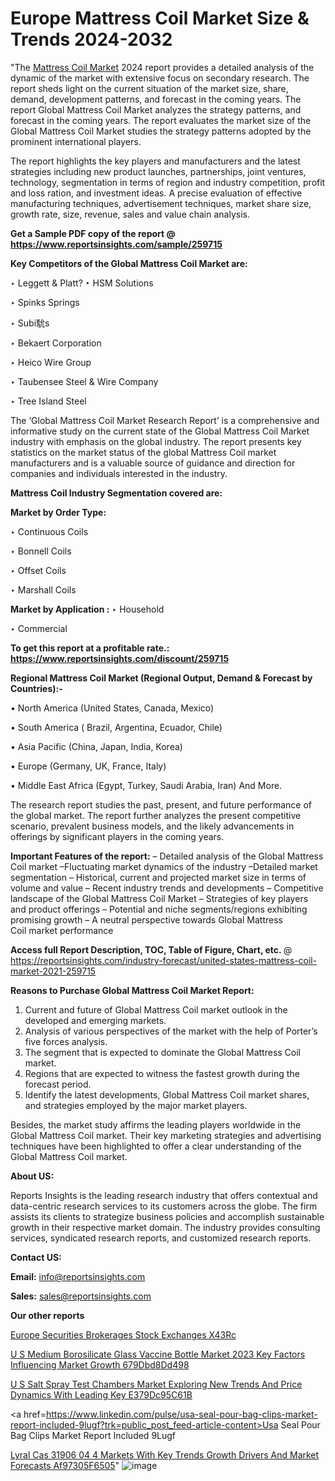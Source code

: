 # Europe Mattress Coil Market Size & Trends 2024-2032

"The <a href=https://www.reportsinsights.com/sample/259715>Mattress Coil Market</a> 2024 report provides a detailed analysis of the dynamic of the market with extensive focus on secondary research. The report sheds light on the current situation of the market size, share, demand, development patterns, and forecast in the coming years. The report Global Mattress Coil Market analyzes the strategy patterns, and forecast in the coming years. The report evaluates the market size of the Global Mattress Coil Market studies the strategy patterns adopted by the prominent international players.

The report highlights the key players and manufacturers and the latest strategies including new product launches, partnerships, joint ventures, technology, segmentation in terms of region and industry competition, profit and loss ration, and investment ideas. A precise evaluation of effective manufacturing techniques, advertisement techniques, market share size, growth rate, size, revenue, sales and value chain analysis.

<strong>Get a Sample PDF copy of the report @ <a href=https://www.reportsinsights.com/sample/259715 style=color:#0000ff;>https://www.reportsinsights.com/sample/259715</a></strong>

<strong>Key Competitors of the Global Mattress Coil Market are:</strong>

‣ Leggett & Platt?
‣ HSM Solutions

‣ Spinks Springs

‣ Subi馻s

‣ Bekaert Corporation

‣ Heico Wire Group

‣ Taubensee Steel & Wire Company

‣ Tree Island Steel

The ‘Global Mattress Coil Market Research Report’ is a comprehensive and informative study on the current state of the Global Mattress Coil Market industry with emphasis on the global industry. The report presents key statistics on the market status of the global Mattress Coil market manufacturers and is a valuable source of guidance and direction for companies and individuals interested in the industry.

<strong>Mattress Coil Industry Segmentation covered are:</strong>

<strong>Market by Order Type: </strong>

‣ Continuous Coils

‣ Bonnell Coils

‣ Offset Coils

‣ Marshall Coils

<strong>Market by Application :</strong>
 ‣ Household

‣ Commercial

<strong>To get this report at a profitable rate.: <a href=https://www.reportsinsights.com/discount/259715 style=color:#0000ff;>https://www.reportsinsights.com/discount/259715</a></strong>

<strong>Regional Mattress Coil Market (Regional Output, Demand &amp; Forecast by Countries):-</strong>

• North America (United States, Canada, Mexico)

• South America ( Brazil, Argentina, Ecuador, Chile)

• Asia Pacific (China, Japan, India, Korea)

• Europe (Germany, UK, France, Italy)

• Middle East Africa (Egypt, Turkey, Saudi Arabia, Iran) And More.

The research report studies the past, present, and future performance of the global market. The report further analyzes the present competitive scenario, prevalent business models, and the likely advancements in offerings by significant players in the coming years.

<strong>Important Features of the report:</strong>
– Detailed analysis of the Global Mattress Coil market
–Fluctuating market dynamics of the industry
–Detailed market segmentation
– Historical, current and projected market size in terms of volume and value
– Recent industry trends and developments
– Competitive landscape of the Global Mattress Coil Market
– Strategies of key players and product offerings
– Potential and niche segments/regions exhibiting promising growth
– A neutral perspective towards Global Mattress Coil market performance

<strong>Access full Report Description, TOC, Table of Figure, Chart, etc. </strong>@   <a href=https://reportsinsights.com/industry-forecast/united-states-mattress-coil-market-2021-259715 style=color:#0000ff;>https://reportsinsights.com/industry-forecast/united-states-mattress-coil-market-2021-259715</a>

<strong>Reasons to Purchase Global Mattress Coil Market Report:</strong>
1. Current and future of Global Mattress Coil market outlook in the developed and emerging markets.
2. Analysis of various perspectives of the market with the help of Porter’s five forces analysis.
3. The segment that is expected to dominate the Global Mattress Coil market.
4. Regions that are expected to witness the fastest growth during the forecast period.
5. Identify the latest developments, Global Mattress Coil market shares, and strategies employed by the major market players.

Besides, the market study affirms the leading players worldwide in the Global Mattress Coil market. Their key marketing strategies and advertising techniques have been highlighted to offer a clear understanding of the Global Mattress Coil market.

<strong><strong>About US</strong>:</strong>

Reports Insights is the leading research industry that offers contextual and data-centric research services to its customers across the globe. The firm assists its clients to strategize business policies and accomplish sustainable growth in their respective market domain. The industry provides consulting services, syndicated research reports, and customized research reports.

<strong>Contact US:</strong>

<p class=><b>Email:</b> <a href=mailto:info@reportsinsights.com>info@reportsinsights.com</a></p>
<p class=><b>Sales:</b> <a href=mailto:sales@reportsinsights.com>sales@reportsinsights.com</a></p>

<strong>Our other reports</strong>

<a href=https://www.linkedin.com/pulse/europe-securities-brokerages-stock-exchanges-x43rc/>Europe Securities Brokerages Stock Exchanges X43Rc</a>

<a href=https://medium.com/@d7298290/u-s-medium-borosilicate-glass-vaccine-bottle-market-2023-key-factors-influencing-market-growth-679dbd8dd498>U S Medium Borosilicate Glass Vaccine Bottle Market 2023 Key Factors Influencing Market Growth 679Dbd8Dd498</a>

<a href=https://medium.com/@akitotamura255/u-s-salt-spray-test-chambers-market-exploring-new-trends-and-price-dynamics-with-leading-key-e379dc95c61b>U S Salt Spray Test Chambers Market Exploring New Trends And Price Dynamics With Leading Key E379Dc95C61B</a>

<a href=https://www.linkedin.com/pulse/usa-seal-pour-bag-clips-market-report-included-9lugf?trk=public_post_feed-article-content>Usa Seal Pour Bag Clips Market Report Included 9Lugf</a>

<a href=https://medium.com/@patelamau/lyral-cas-31906-04-4-markets-with-key-trends-growth-drivers-and-market-forecasts-af97305f6505>Lyral Cas 31906 04 4 Markets With Key Trends Growth Drivers And Market Forecasts Af97305F6505</a>"
![image](https://github.com/Reportsinsights123/RIgrowth/assets/158415881/4ae20846-430a-4277-b30c-4b9c45ac22e3)

